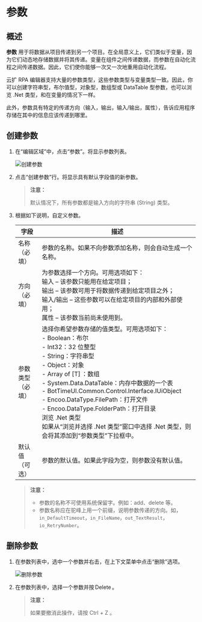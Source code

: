 # 参数

## 概述

**参数** 用于将数据从项目传递到另一个项目。在全局意义上，它们类似于变量，因为它们动态地存储数据并将其传递。变量在组件之间传递数据，而参数在自动化流程之间传递数据。因此，它们使你能够一次又一次地重用自动化流程。

云扩 RPA 编辑器支持大量的参数类型，这些参数类型与变量类型一致。因此，你可以创建字符串型，布尔值型，对象型，数组型或 DataTable 型参数，也可以浏览 .Net 类型，和在变量的情况下一样。

此外，参数具有特定的传递方向（输入，输出，输入/输出，属性），告诉应用程序存储在其中的信息应该传递到哪里。

## 创建参数

1. 在“编辑区域”中，点击“参数”。将显示参数列表。

    ![创建参数](https://docimages.blob.core.chinacloudapi.cn/images/Studio/Argument/argumentPanel-createArgument.png)

2. 点击“创建参数”行。将显示具有默认字段值的新参数。

    > **注意：**
    >
    > 默认情况下，所有参数都是输入方向的字符串 (String) 类型。  

3. 根据如下说明，自定义参数。

    |字段 |描述 |
    |-----|------|
    |名称（必填）| 参数的名称。如果不向参数添加名称，则会自动生成一个名称。 |
    |方向（必填） |为参数选择一个方向。可用选项如下：</br> 输入 – 该参数只能用在给定项目；</br> 输出 – 该参数可用于将数据传递到给定项目之外；</br> 输入/输出 – 这些参数可以在给定项目的内部和外部使用；</br> 属性 – 该参数当前尚未使用到。
    |参数类型（必填） |选择你希望参数存储的值类型。可用选项如下：</br>- Boolean：布尔 </br>- Int32：32 位整型 </br>- String：字符串型 </br>- Object：对象 </br>- Array of [T] ：数组 </br> - System.Data.DataTable：内存中数据的一个表 </br> - BotTimeUI.Common.Control.Interface.IUiObject </br>- Encoo.DataType.FilePath：打开文件 </br>- Encoo.DataType.FolderPath：打开目录 </br> 浏览 .Net 类型 </br> 如果从“浏览并选择 .Net 类型”窗口中选择 .Net 类型，则会将其添加到“参数类型”下拉框中。 |
    |默认值（可选）|参数的默认值。如果此字段为空，则参数没有默认值。 |

    > **注意：**
    >
    > - 参数的名称不可使用系统保留字。例如：add、delete 等。
    > - 参数名称应在驼峰上用一个前缀，说明参数传递的方向。如， `in_DefaultTimeout`，`in_FileName`，`out_TextResult`，`io_RetryNumber`。

## 删除参数

1. 在参数列表中，选中一个参数并右击，在上下文菜单中点击“删除”选项。

    ![删除参数](https://docimages.blob.core.chinacloudapi.cn/images/Studio/Argument/deleteArgument.png)

2. 在参数列表中，选择一个参数并按 Delete 。

    > **注意：**
    >
    > 如果要撤消此操作，请按 Ctrl + Z 。
